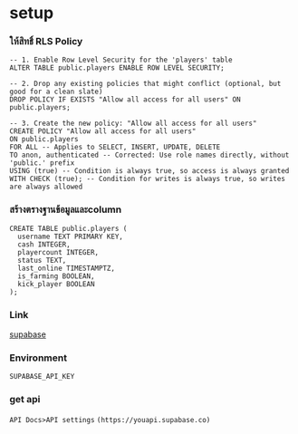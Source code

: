 # setup
### ให้สิทธิ์ RLS Policy
```
-- 1. Enable Row Level Security for the 'players' table
ALTER TABLE public.players ENABLE ROW LEVEL SECURITY;

-- 2. Drop any existing policies that might conflict (optional, but good for a clean slate)
DROP POLICY IF EXISTS "Allow all access for all users" ON public.players;

-- 3. Create the new policy: "Allow all access for all users"
CREATE POLICY "Allow all access for all users"
ON public.players
FOR ALL -- Applies to SELECT, INSERT, UPDATE, DELETE
TO anon, authenticated -- Corrected: Use role names directly, without 'public.' prefix
USING (true) -- Condition is always true, so access is always granted
WITH CHECK (true); -- Condition for writes is always true, so writes are always allowed
```

### สร้างตรางฐานข้อมูลและcolumn
```
CREATE TABLE public.players (
  username TEXT PRIMARY KEY,
  cash INTEGER,
  playercount INTEGER,
  status TEXT,
  last_online TIMESTAMPTZ,
  is_farming BOOLEAN,
  kick_player BOOLEAN
);

```

### Link
[supabase](https://supabase.com)

### Environment
```SUPABASE_API_KEY```

### get api 
```API Docs>API settings```
```(https://youapi.supabase.co)```


